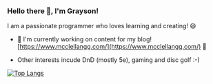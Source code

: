 ### Hello there 👋, I'm Grayson!

<p align="left">I am a passionate programmer who loves learning and creating! 😄</p>

- 👷 I'm currently working on content for my blog! [https://www.mcclellangg.com/](https://www.mcclellangg.com/) :thinking:

- Other interests incude DnD (mostly 5e), gaming and disc golf :-)

[![Top Langs](https://github-readme-stats.vercel.app/api/top-langs/?username=mcclellangg&layout=compact)](https://github.com/anuraghazra/github-readme-stats)

